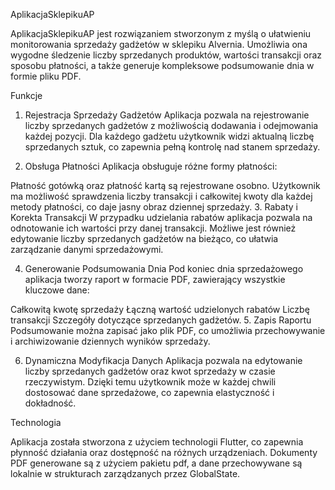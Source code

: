 AplikacjaSklepikuAP

AplikacjaSklepikuAP jest rozwiązaniem stworzonym z myślą o ułatwieniu monitorowania sprzedaży gadżetów w sklepiku Alvernia. Umożliwia ona wygodne śledzenie liczby sprzedanych produktów, wartości transakcji oraz sposobu płatności, a także generuje kompleksowe podsumowanie dnia w formie pliku PDF.

Funkcje

1. Rejestracja Sprzedaży Gadżetów
Aplikacja pozwala na rejestrowanie liczby sprzedanych gadżetów z możliwością dodawania i odejmowania każdej pozycji. Dla każdego gadżetu użytkownik widzi aktualną liczbę sprzedanych sztuk, co zapewnia pełną kontrolę nad stanem sprzedaży.

2. Obsługa Płatności
Aplikacja obsługuje różne formy płatności:

Płatność gotówką oraz płatność kartą są rejestrowane osobno.
Użytkownik ma możliwość sprawdzenia liczby transakcji i całkowitej kwoty dla każdej metody płatności, co daje jasny obraz dziennej sprzedaży.
3. Rabaty i Korekta Transakcji
W przypadku udzielania rabatów aplikacja pozwala na odnotowanie ich wartości przy danej transakcji. Możliwe jest również edytowanie liczby sprzedanych gadżetów na bieżąco, co ułatwia zarządzanie danymi sprzedażowymi.

4. Generowanie Podsumowania Dnia
Pod koniec dnia sprzedażowego aplikacja tworzy raport w formacie PDF, zawierający wszystkie kluczowe dane:

Całkowitą kwotę sprzedaży
Łączną wartość udzielonych rabatów
Liczbę transakcji
Szczegóły dotyczące sprzedanych gadżetów.
5. Zapis Raportu
Podsumowanie można zapisać jako plik PDF, co umożliwia przechowywanie i archiwizowanie dziennych wyników sprzedaży.

6. Dynamiczna Modyfikacja Danych
Aplikacja pozwala na edytowanie liczby sprzedanych gadżetów oraz kwot sprzedaży w czasie rzeczywistym. Dzięki temu użytkownik może w każdej chwili dostosować dane sprzedażowe, co zapewnia elastyczność i dokładność.

Technologia

Aplikacja została stworzona z użyciem technologii Flutter, co zapewnia płynność działania oraz dostępność na różnych urządzeniach. Dokumenty PDF generowane są z użyciem pakietu pdf, a dane przechowywane są lokalnie w strukturach zarządzanych przez GlobalState.
